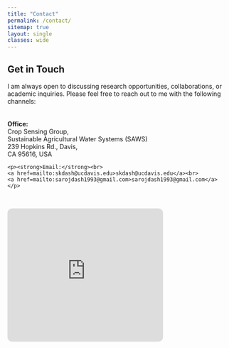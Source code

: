 ```yaml
---
title: "Contact"
permalink: /contact/
sitemap: true
layout: single
classes: wide
---
```


<!-- Top full-width intro -->
<h2>Get in Touch</h2>
<p>I am always open to discussing research opportunities, collaborations, or academic inquiries. Please feel free to reach out to me with the following channels:</p>

<!-- Two-column layout below -->
<div style="display: flex; flex-wrap: wrap; gap: 30px; align-items: flex-start; margin-top: 20px;">

  <!-- Left Column: Office & Email -->
  <div style="flex: 1; min-width: 250px;">
    <p><strong>Office:</strong><br>
    Crop Sensing Group, <br>
    Sustainable Agricultural Water Systems (SAWS)<br>
    239 Hopkins Rd., Davis,<br>
    CA 95616, USA
    </p>

    <p><strong>Email:</strong><br>
    <a href=mailto:skdash@ucdavis.edu>skdash@ucdavis.edu</a><br>
    <a href=mailto:sarojdash1993@gmail.com>sarojdash1993@gmail.com</a>
    </p>
  </div>

  <!-- Right Column: Google Map -->
  <div style="flex: 0 0 400px;">
    <iframe src="https://www.google.com/maps/embed?pb=!1m18!1m12!1m3!1d14844.44878288891!2d-121.78779341699294!3d38.54158328088058!2m3!1f0!2f0!3f0!3m2!1i1024!2i768!4f13.1!3m3!1m2!1s0x8085286122150705%3A0xdeab4f2561fcb734!2s239%20Hopkins%20Rd%2C%20Davis%2C%20CA%2095616!5e0!3m2!1sen!2sus!4v1757296261310!5m2!1sen!2sus" width="350" height="300" style="border:0;border-radius: 10px;" allowfullscreen="" loading="lazy" referrerpolicy="no-referrer-when-downgrade"></iframe>
  </div>

</div>
